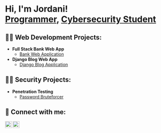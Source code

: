 <h1>Hi, I'm Jordani! <br/><a href="https://github.com/J0RDANI">Programmer</a>, <a href="https://www.linkedin.com/in/jordani-jean-pierre-880380207/">Cybersecurity Student</a></h1>

<h2>👨‍💻 Web Development Projects:</h2>

- <b>Full Stack Bank Web App</b>
  - [Bank Web Application](https://github.com/J0RDANI/Bank-Web-App)
- <b>Django Blog Web App</b>
  - [Django Blog Application](https://njiticc.com)

<h2>👨‍💻 Security Projects:</h2>

- <b>Penetration Testing</b>
  - [Password Bruteforcer](https://github.com/J0RDANI/password-bruteforcer)



<h2> 🤳 Connect with me:</h2>

[<img align="left" alt="JordaniMadakor | Twitter" width="22px" src="https://cdn.jsdelivr.net/npm/simple-icons@v3/icons/twitter.svg" />][twitter]
[<img align="left" alt="JordaniMadakor | LinkedIn" width="22px" src="https://cdn.jsdelivr.net/npm/simple-icons@v3/icons/linkedin.svg" />][linkedin]

[twitter]: https://twitter.com/io_rdani
[linkedin]: https://www.linkedin.com/in/jordani-jean-pierre-880380207/

<!--
**J0RDANI/J0RDANI** is a ✨ _special_ ✨ repository because its `README.md` (this file) appears on your GitHub profile.

Here are some ideas to get you started:

- 🔭 I’m currently working on ...
- 🌱 I’m currently learning ...
- 👯 I’m looking to collaborate on ...
- 🤔 I’m looking for help with ...
- 💬 Ask me about ...
- 📫 How to reach me: ...
- 😄 Pronouns: ...
- ⚡ Fun fact: ...
-->
